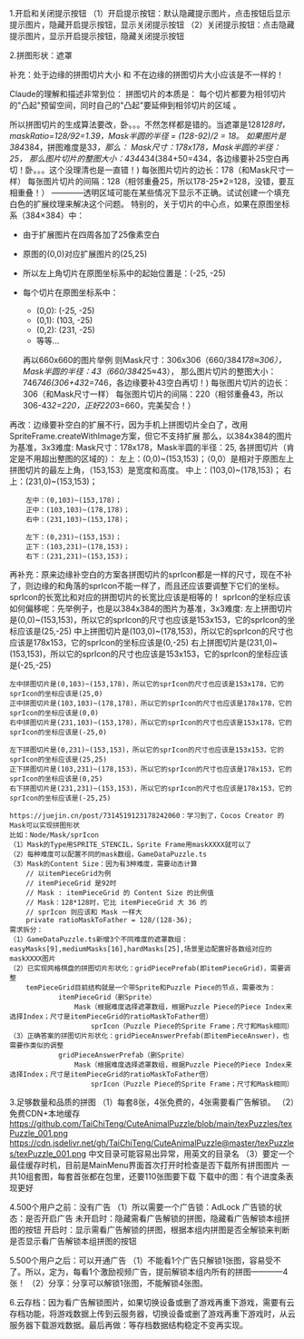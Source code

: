 1.开启和关闭提示按钮
    （1）开启提示按钮：默认隐藏提示图片，点击按钮后显示提示图片，隐藏开启提示按钮，显示关闭提示按钮
    （2）关闭提示按钮：点击隐藏提示图片，显示开启提示按钮，隐藏关闭提示按钮

2.拼图形状：遮罩

补充：处于边缘的拼图切片大小 和 不在边缘的拼图切片大小应该是不一样的！

Claude的理解和描述非常到位：
    拼图切片的本质是： 每个切片都要为相邻切片的"凸起"预留空间，同时自己的"凸起"要延伸到相邻切片的区域 。

所以拼图切片的生成算法要改，卧。。。不然怎样都是错的。当遮罩是128*128时，maskRatio=128/92=1.39，Mask半圆的半径 = (128-92)/2 = 18。
  如果图片是384*384，拼图难度是3*3，那么：
  Mask尺寸：178x178，Mask半圆的半径：25，
  那么图片切片的整图大小：434*434(384+50=434，各边缘要补25空白再切！卧。。。这个没理清也是一直错！)
  每张图片切片的边长：178（和Mask尺寸一样）
  每张图片切片的间隔：128（相邻重叠25，所以178-25*2=128，没错，要互相重叠！）
————透明区域可能在某些情况下显示不正确。试试创建一个填充白色的扩展纹理来解决这个问题。
特别的，关于切片的中心点，如果在原图坐标系（384×384）中：
- 由于扩展图片在四周各加了25像素空白
- 原图的(0,0)对应扩展图片的(25,25)
- 所以左上角切片在原图坐标系中的起始位置是：(-25, -25)
- 每个切片在原图坐标系中：
  - (0,0): (-25, -25)
  - (0,1): (103, -25)
  - (0,2): (231, -25)
  - 等等...

  再以660x660的图片举例
  则Mask尺寸：306x306（660/384*178≈306），Mask半圆的半径：43（660/384*25≈43），
  那么图片切片的整图大小：746*746(306+43*2=746，各边缘要补43空白再切！)
  每张图片切片的边长：306（和Mask尺寸一样）
  每张图片切片的间隔：220（相邻重叠43，所以306-43*2=220，正好220*3=660，完美契合！）

再改：边缘要补空白的扩展不行，因为手机上拼图切片全白了，改用SpriteFrame.createWithImage方案，但它不支持扩展
那么，以384x384的图片为基准，3x3难度:
    Mask尺寸：178x178，Mask半圆的半径：25,
    各拼图切片（肯定是不用超出整图的区域的）：
        左上：(0,0)~(153,153)；（0,0）是相对于原图左上拼图切片的最左上角，（153,153）是宽度和高度。
        中上：(103,0)~(178,153)；
        右上：(231,0)~(153,153)；

        左中：(0,103)~(153,178)；
        正中：(103,103)~(178,178)；
        右中：(231,103)~(153,178)；

        左下：(0,231)~(153,153)；
        正下：(103,231)~(178,153)；
        右下：(231,231)~(153,153)；

再补充：原来边缘补空白的方案各拼图切片的sprIcon都是一样的尺寸，现在不补了，则边缘的和角落的sprIcon不能一样了，而且还应该要调整下它们的坐标。
    sprIcon的长宽比和对应的拼图切片的长宽比应该是相等的！
    sprIcon的坐标应该如何偏移呢：先举例子，也是以384x384的图片为基准，3x3难度:
    左上拼图切片是(0,0)~(153,153)，所以它的sprIcon的尺寸也应该是153x153，它的sprIcon的坐标应该是(25,-25)
    中上拼图切片是(103,0)~(178,153)，所以它的sprIcon的尺寸也应该是178x153，它的sprIcon的坐标应该是(0,-25)
    右上拼图切片是(231,0)~(153,153)，所以它的sprIcon的尺寸也应该是153x153，它的sprIcon的坐标应该是(-25,-25)

    左中拼图切片是(0,103)~(153,178)，所以它的sprIcon的尺寸也应该是153x178，它的sprIcon的坐标应该是(25,0)
    正中拼图切片是(103,103)~(178,178)，所以它的sprIcon的尺寸也应该是178x178，它的sprIcon的坐标应该是(0,0)
    右中拼图切片是(231,103)~(153,178)，所以它的sprIcon的尺寸也应该是153x178，它的sprIcon的坐标应该是(-25,0)

    左下拼图切片是(0,231)~(153,153)，所以它的sprIcon的尺寸也应该是153x153，它的sprIcon的坐标应该是(25,25)
    正下拼图切片是(103,231)~(178,153)，所以它的sprIcon的尺寸也应该是178x153，它的sprIcon的坐标应该是(0,25)
    右下拼图切片是(231,231)~(153,153)，所以它的sprIcon的尺寸也应该是178x153，它的sprIcon的坐标应该是(-25,25)

    https://juejin.cn/post/7314519123178242060：学习到了，Cocos Creator 的Mask可以实现拼图形状
    比如：Node/Mask/sprIcon
    （1）Mask的Type用SPRITE_STENCIL，Sprite Frame用maskXXXX就可以了
    （2）每种难度可以配置不同的mask数组，GameDataPuzzle.ts
    （3）Mask的Content Size：因为有3种难度，需要动态计算
        // 以itemPieceGrid为例
        // itemPieceGrid 是92时
        // Mask : itemPieceGrid 的 Content Size 的比例值
        // Mask：128*128时，它比 itemPieceGrid 大 36 的
        // sprIcon 则应该和 Mask 一样大
        private ratioMaskToFather = 128/(128-36);
    需求拆分：
    （1）GameDataPuzzle.ts新增3个不同难度的遮罩数组：easyMasks[9],mediumMasks[16],hardMasks[25],场景里边配置好各数组对应的maskXXXX图片
    （2）已实现网格棋盘的拼图切片形状化：gridPiecePrefab(即itemPieceGrid)，需要调整
        temPieceGrid目前结构就是一个带Sprite和Puzzle Piece的节点，需要改为：
                itemPieceGrid（删Sprite）
                    Mask（根据难度选择遮罩数组，根据Puzzle Piece的Piece Index来选择Index；尺寸是itemPieceGrid的ratioMaskToFather倍）
                        sprIcon（Puzzle Piece的Sprite Frame；尺寸和Mask相同）
    （3）正确答案的拼图切片形状化：gridPieceAnswerPrefab(即itemPieceAnswer)，也需要作类似的调整
                gridPieceAnswerPrefab（删Sprite）
                    Mask（根据难度选择遮罩数组，根据Puzzle Piece的Piece Index来选择Index；尺寸是itemPieceGrid的ratioMaskToFather倍）
                        sprIcon（Puzzle Piece的Sprite Frame；尺寸和Mask相同）


3.足够数量和品质的拼图
    （1）每套8张，4张免费的，4张需要看广告解锁。
    （2）免费CDN+本地缓存
        https://github.com/TaiChiTeng/CuteAnimalPuzzle/blob/main/texPuzzles/texPuzzle_001.png
        https://cdn.jsdelivr.net/gh/TaiChiTeng/CuteAnimalPuzzle@master/texPuzzles/texPuzzle_001.png
        中文目录可能容易出异常，用英文的目录名
    （3）要定一个最佳缓存时机，目前是MainMenu界面首次打开时检查是否下载所有拼图图片
        一共10组套图，每套首张都在包里，还要110张图要下载
        下载中的图：有个进度条表现更好

4.500个用户之前：没有广告
    （1）所以需要一个广告锁：AdLock
        广告锁的状态：是否开启广告
        未开启时：隐藏需看广告解锁的拼图，隐藏看广告解锁本组拼图的按钮
        开启时：显示需看广告解锁的拼图，根据本组内拼图是否全解锁来判断是否显示看广告解锁本组拼图的按钮

5.500个用户之后：可以开通广告
    （1）不能看1个广告只解锁1张图，容易受不了。所以，定为，每看1个激励视频广告，提前解锁本组内所有的拼图————4张！
    （2）分享：分享可以解锁1张图，不能解锁4张图。

6.云存档：因为看广告解锁图片，如果切换设备或删了游戏再重下游戏，需要有云存档功能，将游戏数据上传到云服务器，切换设备或删了游戏再重下游戏时，从云服务器下载游戏数据。最后再做：等存档数据结构稳定不变再实现。